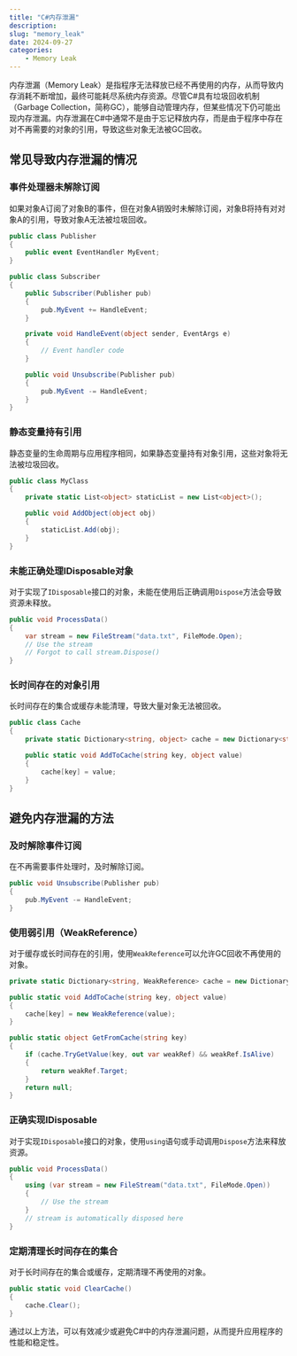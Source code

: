 ```yaml
---
title: "C#内存泄漏"
description: 
slug: "memory_leak"
date: 2024-09-27
categories:
    - Memory Leak
---
```


内存泄漏（Memory Leak）是指程序无法释放已经不再使用的内存，从而导致内存消耗不断增加，最终可能耗尽系统内存资源。尽管C#具有垃圾回收机制（Garbage Collection，简称GC），能够自动管理内存，但某些情况下仍可能出现内存泄漏。内存泄漏在C#中通常不是由于忘记释放内存，而是由于程序中存在对不再需要的对象的引用，导致这些对象无法被GC回收。

## 常见导致内存泄漏的情况

### 事件处理器未解除订阅

如果对象A订阅了对象B的事件，但在对象A销毁时未解除订阅，对象B将持有对对象A的引用，导致对象A无法被垃圾回收。

```csharp
public class Publisher
{
    public event EventHandler MyEvent;
}

public class Subscriber
{
    public Subscriber(Publisher pub)
    {
        pub.MyEvent += HandleEvent;
    }

    private void HandleEvent(object sender, EventArgs e)
    {
        // Event handler code
    }

    public void Unsubscribe(Publisher pub)
    {
        pub.MyEvent -= HandleEvent;
    }
}
```

### 静态变量持有引用

静态变量的生命周期与应用程序相同，如果静态变量持有对象引用，这些对象将无法被垃圾回收。

```csharp
public class MyClass
{
    private static List<object> staticList = new List<object>();

    public void AddObject(object obj)
    {
        staticList.Add(obj);
    }
}
```

### 未能正确处理IDisposable对象

对于实现了`IDisposable`接口的对象，未能在使用后正确调用`Dispose`方法会导致资源未释放。

```csharp
public void ProcessData()
{
    var stream = new FileStream("data.txt", FileMode.Open);
    // Use the stream
    // Forgot to call stream.Dispose()
}
```

### 长时间存在的对象引用

长时间存在的集合或缓存未能清理，导致大量对象无法被回收。

```csharp
public class Cache
{
    private static Dictionary<string, object> cache = new Dictionary<string, object>();

    public static void AddToCache(string key, object value)
    {
        cache[key] = value;
    }
}
```

## 避免内存泄漏的方法

### 及时解除事件订阅

在不再需要事件处理时，及时解除订阅。

```csharp
public void Unsubscribe(Publisher pub)
{
    pub.MyEvent -= HandleEvent;
}
```

### 使用弱引用（WeakReference）

对于缓存或长时间存在的引用，使用`WeakReference`可以允许GC回收不再使用的对象。

```csharp
private static Dictionary<string, WeakReference> cache = new Dictionary<string, WeakReference>();

public static void AddToCache(string key, object value)
{
    cache[key] = new WeakReference(value);
}

public static object GetFromCache(string key)
{
    if (cache.TryGetValue(key, out var weakRef) && weakRef.IsAlive)
    {
        return weakRef.Target;
    }
    return null;
}
```

### 正确实现IDisposable

对于实现`IDisposable`接口的对象，使用`using`语句或手动调用`Dispose`方法来释放资源。

```csharp
public void ProcessData()
{
    using (var stream = new FileStream("data.txt", FileMode.Open))
    {
        // Use the stream
    }
    // stream is automatically disposed here
}
```

### 定期清理长时间存在的集合

对于长时间存在的集合或缓存，定期清理不再使用的对象。

```csharp
public static void ClearCache()
{
    cache.Clear();
}
```

通过以上方法，可以有效减少或避免C#中的内存泄漏问题，从而提升应用程序的性能和稳定性。
